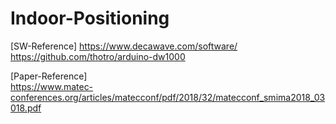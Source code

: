 # Indoor-Positioning
[SW-Reference]
https://www.decawave.com/software/
https://github.com/thotro/arduino-dw1000

[Paper-Reference]  
https://www.matec-conferences.org/articles/matecconf/pdf/2018/32/matecconf_smima2018_03018.pdf
